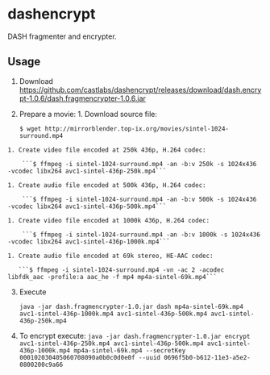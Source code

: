dashencrypt
===========

DASH fragmenter and encrypter.

Usage
--------

  1. Download https://github.com/castlabs/dashencrypt/releases/download/dash.encrypt-1.0.6/dash.fragmencrypter-1.0.6.jar
  2. Prepare a movie:
    1. Download source file:

        ```$ wget http://mirrorblender.top-ix.org/movies/sintel-1024-surround.mp4```

    1. Create video file encoded at 250k 436p, H.264 codec:

        ```$ ffmpeg -i sintel-1024-surround.mp4 -an -b:v 250k -s 1024x436 -vcodec libx264 avc1-sintel-436p-250k.mp4```
    
    1. Create audio file encoded at 500k 436p, H.264 codec:

        ```$ ffmpeg -i sintel-1024-surround.mp4 -an -b:v 500k -s 1024x436 -vcodec libx264 avc1-sintel-436p-500k.mp4```
		
    1. Create video file encoded at 1000k 436p, H.264 codec:

        ```$ ffmpeg -i sintel-1024-surround.mp4 -an -b:v 1000k -s 1024x436 -vcodec libx264 avc1-sintel-436p-1000k.mp4```
		
    1. Create audio file encoded at 69k stereo, HE-AAC codec:

       ```$ ffmpeg -i sintel-1024-surround.mp4 -vn -ac 2 -acodec libfdk_aac -profile:a aac_he -f mp4 mp4a-sintel-69k.mp4```
  3. Execute 
  
       ```java -jar dash.fragmencrypter-1.0.jar dash mp4a-sintel-69k.mp4 avc1-sintel-436p-1000k.mp4 avc1-sintel-436p-500k.mp4 avc1-sintel-436p-250k.mp4```
  4. To encrypt execute: 
       ```java -jar dash.fragmencrypter-1.0.jar encrypt avc1-sintel-436p-250k.mp4 avc1-sintel-436p-500k.mp4 avc1-sintel-436p-1000k.mp4 mp4a-sintel-69k.mp4 --secretKey 000102030405060708090a0b0c0d0e0f --uuid 0696f5b0-b612-11e3-a5e2-0800200c9a66```
  
